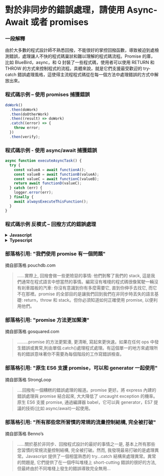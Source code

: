 # 對於非同步的錯誤處理，請使用 Async-Await 或者 promises

### 一段解釋
由於大多數的程式設計師不熟悉回撥，不能很好的掌控回撥函數，導致被迫到處檢測錯誤，處理讓人不快的程式碼巢狀和難以理解的程式碼流程。Promise 的庫，比如 BlueBird，async，和 Q 封裝了一些程式碼，使用者可以使用 RETURN 和 THROW 的方式來控制程式的流程。具體來說，就是它們支援最受歡迎的 try-catch 錯誤處理風格，這使得主流程程式碼從在每一個方法中處理錯誤的方式中解放出來。

### 程式碼示例 – 使用 promises 捕獲錯誤

```javascript
doWork()
  .then(doWork)
  .then(doOtherWork)
  .then((result) => doWork)
  .catch((error) => {
    throw error;
  })
  .then(verify);
```

### 程式碼示例 - 使用 async/await 捕獲錯誤

```javascript
async function executeAsyncTask() {
  try {
    const valueA = await functionA();
    const valueB = await functionB(valueA);
    const valueC = await functionC(valueB);
    return await functionD(valueC);
  } catch (err) {
    logger.error(err);
  } finally {
    await alwaysExecuteThisFunction();
  }
}
```

### 程式碼示例 反模式 – 回撥方式的錯誤處理

<details>
<summary><strong>Javascript</strong></summary>

```javascript
getData(someParameter, function(err, result){
    if(err != null)
      //做一些事情類似於呼叫給定的回撥函數並傳遞錯誤
      getMoreData(a, function(err, result){
        if(err != null)
          //做一些事情類似於呼叫給定的回撥函數並傳遞錯誤
          getMoreData(b, function(c){
            getMoreData(d, function(e){
              if(err != null)
                //你有什麼想法? 
    });
});
```

</details>

<details>
<summary><strong>Typescript</strong></summary>

```typescript
getData(someParameter, function (err: Error | null, resultA: ResultA) {
  if (err !== null) {
    //做一些事情類似於呼叫給定的回撥函數並傳遞錯誤
    getMoreData(resultA, function (err: Error | null, resultB: ResultB) {
      if (err !== null) {
        //做一些事情類似於呼叫給定的回撥函數並傳遞錯誤
        getMoreData(resultB, function (resultC: ResultC) {
          getMoreData(resultC, function (err: Error | null, d: ResultD) {
            if (err !== null) {
              // 你有什麼想法？
            }
          });
        });
      }
    });
  }
});
```

</details>

### 部落格引用: "我們使用 promise 有一個問題"

摘自部落格 pouchdb.com

> ……實際上, 回撥會做一些更險惡的事情: 他們剝奪了我們的 stack, 這是我們通常在程式語言中想當然的事情。編寫沒有堆棧的程式碼很像駕駛一輛沒有剎車踏板的汽車: 你沒有意識到你有多麼需要它, 直到你伸手去找它, 而它不在那裡。promise 的全部目的是讓我們回到我們在非同步時丟失的語言基礎: return，throw 和 stack。但你必須知道如何正確使用 promise, 以便利用他們。

### 部落格引用: "promise 方法更加緊湊"

摘自部落格 gosquared.com

> ………promise 的方法更緊湊, 更清晰, 寫起來更快速。如果在任何 ops 中發生錯誤或異常,則由單個.catch()處理程式處理。有這個單一的地方來處理所有的錯誤意味著你不需要為每個階段的工作寫錯誤檢查。

### 部落格引用: "原生 ES6 支援 promise，可以和 generator 一起使用"

摘自部落格 StrongLoop

> ….回撥有一個糟糕的錯誤處理的報道。promise 更好。將 express 內建的錯誤處理與 promise 結合起來, 大大降低了 uncaught exception 的機率。原生 ES6 支援 promise, 通過編譯器 babel，它可以與 generator，ES7 提議的技術(比如 async/await)一起使用。

### 部落格引用: "所有那些您所習慣的常規的流量控制結構, 完全被打破"

摘自部落格 Benno’s

> ……關於基於非同步、回撥程式設計的最好的事情之一是, 基本上所有那些您習慣的常規流量控制結構, 完全被打破。然而, 我發現最易打破的是處理異常。Javascript 提供了一個相當熟悉的 try...catch 結構來處理異常。異常的問題是, 它們提供了在一個呼叫堆棧上 short-cutting 錯誤的很好的方法, 但最終由於不同堆棧上發生的錯誤導致完全無用…
